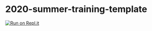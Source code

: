 # 2020-summer-training-template
 
[![Run on Repl.it](https://repl.it/badge/github/Gryphon-Robotics-4990/2020-summer-training-template)](https://repl.it/github/Gryphon-Robotics-4990/2020-summer-training-template)